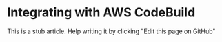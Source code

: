 # Integrating with AWS CodeBuild

This is a stub article. Help writing it by clicking "Edit this page on GitHub"
